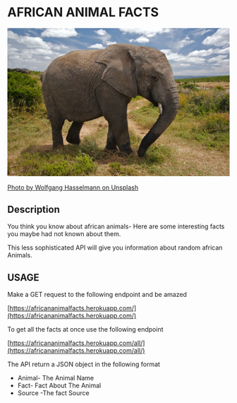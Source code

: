 # AFRICAN ANIMAL FACTS
![elephant.jpg](elephant.jpg)

[Photo by Wolfgang Hasselmann on Unsplash](https://unsplash.com/photos/yaEkTCGc6vY?utm_source=unsplash&utm_medium=referral&utm_content=creditShareLink)

## Description

You think you know about african animals- Here are some interesting facts you maybe had not known about them.

This less sophisticated API will give you information about random african Animals.


## USAGE
Make a GET request to the following endpoint and be amazed

[https://africananimalfacts.herokuapp.com/](https://africananimalfacts.herokuapp.com/)

To get all the facts at once use the following endpoint

[https://africananimalfacts.herokuapp.com/all/](https://africananimalfacts.herokuapp.com/all/)

The API return a JSON object in the following format
- Animal- The Animal Name
- Fact- Fact About The Animal
- Source -The fact Source

